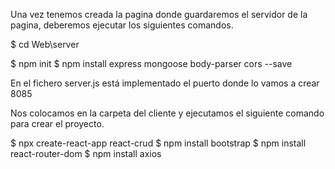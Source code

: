 
Una vez tenemos creada la pagina donde guardaremos el servidor de la pagina, deberemos ejecutar los siguientes comandos.

$ cd Web\server

$ npm init
$ npm install express mongoose body-parser cors --save

En el fichero server.js está implementado el puerto donde lo vamos a crear 8085

Nos colocamos en la carpeta del cliente y ejecutamos el siguiente comando para crear el proyecto.

$ npx create-react-app react-crud
$ npm install bootstrap
$ npm install react-router-dom
$ npm install axios

